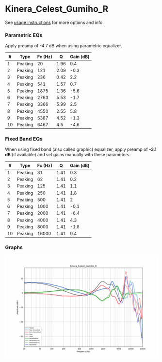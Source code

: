 # Kinera_Celest_Gumiho_R
See [usage instructions](https://github.com/jaakkopasanen/AutoEq#usage) for more options and info.

### Parametric EQs
Apply preamp of -4.7 dB when using parametric equalizer.

|   # | Type    |   Fc (Hz) |    Q |   Gain (dB) |
|-----|---------|-----------|------|-------------|
|   1 | Peaking |        20 | 1.96 |         0.4 |
|   2 | Peaking |       121 | 2.09 |        -0.3 |
|   3 | Peaking |       236 | 0.42 |         2.2 |
|   4 | Peaking |       541 | 1.57 |         0.7 |
|   5 | Peaking |      1875 | 1.36 |        -5.6 |
|   6 | Peaking |      2763 | 5.53 |        -1.7 |
|   7 | Peaking |      3366 | 5.99 |         2.5 |
|   8 | Peaking |      4550 | 2.55 |         5.8 |
|   9 | Peaking |      5387 | 4.52 |        -1.3 |
|  10 | Peaking |      6467 | 4.5  |        -4.6 |

### Fixed Band EQs
When using fixed band (also called graphic) equalizer, apply preamp of **-3.1 dB** (if available) and set gains manually with these parameters.

|   # | Type    |   Fc (Hz) |    Q |   Gain (dB) |
|-----|---------|-----------|------|-------------|
|   1 | Peaking |        31 | 1.41 |         0.3 |
|   2 | Peaking |        62 | 1.41 |         0.2 |
|   3 | Peaking |       125 | 1.41 |         1.1 |
|   4 | Peaking |       250 | 1.41 |         1.8 |
|   5 | Peaking |       500 | 1.41 |         2   |
|   6 | Peaking |      1000 | 1.41 |        -0.1 |
|   7 | Peaking |      2000 | 1.41 |        -6.4 |
|   8 | Peaking |      4000 | 1.41 |         4.3 |
|   9 | Peaking |      8000 | 1.41 |        -1.8 |
|  10 | Peaking |     16000 | 1.41 |         0.4 |

### Graphs
![](./Kinera_Celest_Gumiho_R.png)
